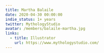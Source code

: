 ```yaml
---
title: Martha Balaile
date: 2020-04-30 00:00:00
indie_status: 1+ years
twitter: MythologyStudio
avatar: /members/balaile-martha.jpg
links:
  - title: Illustrator
    url: https://www.mythologystudio.com/
---
```


